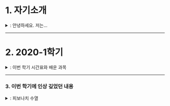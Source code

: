 # 1. 자기소개  

<details>
<summary>: 안녕하세요. 저는...</summary>
<div markdown="1">

*****  
*****  

안녕하세요. 저는 조은채입니다.  
지금 선문대학교 글로벌소프트웨어 학과에 재학 중입니다.  

처음에 이 학과를 선택했을 때 '진도를 따라갈 수 있을까?', '적성에 맞을까?'하는 고민을 했었습니다.  
하지만 지금은 전공 공부가 꽤 재미있고, 부질없는 고민이었구나 싶습니다.  

딱 하나, 고민(?)이 있다면 학교가 집이랑 멀다는 것입니다.  

-----  

저희 집에는 고양이가 두 마리 있습니다.  
처음 보는 사람은 둘이 똑같이 생겼다고 하지만, 자세히 보면 꽤 다른 점이 있다는 것을 알 수 있습니다.  
그래서 학교가 집이랑 멀다는 것이 고민인 이유는 바로 고양이 때문입니다.  

학기 중에는 고양이를 자주 볼 수가 없으니까요......  
~~사실 고양이 자랑하려고 고민이라고 한거에요ㅎㅎㅎ~~  

![쿠로](./images/cat_1.png){: height="50%" weight="50%"}  

-----  

최근 코로나 때문에 밖에 잘 못나가서 생긴 취미가 하나있는데요.  
바로 칼림바 연주입니다.  
칼림바는 가느다란 철판을 여러 개 달아놓은 타악기입니다.  
원래 악기에는 별 관심이 없었는데 유튜브 채널 [**'위키위키(WIKIWIKI)'**](https://www.youtube.com/user/WIKIWIKISHOP)를 보고 나서 '저건 사야해!'하는 생각이 들어서 사버렸죠.  

지금 연주할 수 있는 곡은  
  1. See you again  
  2. Summer - 기쿠로지의 여름 OST  
두 곡입니다.  

칼림바 외에 원래 가지고 있던 취미로는 뜨개질, 페이터 커팅, 피포 페인팅(ex. 명화 그리기) 정도가 있습니다.  

-----  

연락처  
|전화번호|e-mail|  
|:---:|:---:|  
|010-3940-XXXX|dmsco9835@naver.vom|  

</div>
</details>




-----   
# 2. 2020-1학기  

<details>
<summary>: 이번 학기 시간표와 배운 과목</summary>
<div markdown="1">
 
*****  
*****  

이번 학기 시간표입니다.  
![시간표](./images/time_table.jpg)  

-----

> **< 교양 >**  
> 0. 인성채플  
>   - 애천,애인,애국의 건학이념을 중심으로 학생들에게 올바른 인생관, 역사관, 세계관 등을 교육하여 참된 인격자를 양성하는데 그 목적이 있다.  
> 
> 0. 사제동행세미나  
>   - 애천,애인,애국의 건학이념을 중심으로 학생들에게 올바른 인생관, 역사관, 세계관 등을 교육하여 참된 인격자를 양성하는데 그 목적이 있다.  
>
> 0. 공동체와 세계시민  
>   - 공동체와 세계시민에 대한 개념을 정립하고 공감대를 형성한다.  
>   - 공동체 단위로 글로벌 이슈에 대한 문제들을 스스로 찾아서 이해하고, 나눔과 배려, 협력정신으로 지속가능한 지구공동체의 글로벌 리더로서 기본적인 소양을 습득한다.  


> **<전공>**  
> 1. 컴퓨터 데이터구조  
>   - 데이터 구조의 핵심이라 할 수 있는, 연결리스트, 스택과 큐, 트리(탐색 트리 포함), 해시 테이블, 정렬 및 그래프에 대한 이론적인 지식을 습득하고, 각 데이터 구조를 python을 기반으로 실제 구현해 봄으로써, 실무적인 역량 향상을 강의 목표로 한다.  
> 
> 1. 데이터사이언스개론  
>   - 데이터를 기반으로 세상을 바라볼 수 있는 관점을 배양하고, 비 구조화된 문제의 구조화 및 문제 분할 능력을 갖추며, 다양한 분석 방법론과 분석 도구를 활용할 수 있는 능력 습득을 강의 목표로 한다.  
> 
> 1. 프로그래밍응용1(PBL)  
>   - 객체지향의 기본개념을 토대로 Java프로그래밍 기법을 이해할 수 있다.  
>   - 객체지향 소프트웨어개발과 관련된 제반문제들을 이해하고 해결할 수 있다.  
> 
> 1. 소프트웨어 공학개론  
>   - 소프트웨어공학의 기본개념을 이해하고 설명할 수 있다.  
>   - 소프트웨어 요구사항을 분석할 수 있다.  
>   - 객체지향의 기본개념을 이해하고 설명할 수 있다.  
> 
> 1. 오픈소스 소프트웨어  
>   - 오픈소스 소프트웨어는 이제 거스를 수 없는 대세로 자리 잡았다. 오픈소스 소프트웨어 없이 맨바닥부터 코딩을 한다는 것은 상상할 수도 없고, 우리가 매일 사용하는 소프트웨어 중에서도 소스코드가 공개되어 있는 것들이 매우 많다. 오픈소스 소프트웨어는 이제 IT 산업의 중심으로 자리 잡았다. 본 강의에서는 이러한 시대적 환경 속에서 사용자로서 개발자로서 그리고 협업자로서 오픈소스 커뮤니티 활동에 참여하고 기여할 수 있는 소프트웨어 역량을 높이는 것을 목표로 한다.  

</div>
</details>




----- 
### 3. 이번 학기에 인상 깊었던 내용  

<details>
<summary>: 피보나치 수열</summary>
<div markdown="1">

*****  
*****  

간단한 코드가 더 효율적이고 빠를 거라고 생각했는데, 이 피보나치 수열을 계산하는 프로그램을 통해 코드의 길이와 성능이 비례하지 않다는 것을 알게 되었습니다.  

1. 짧은 코드  
```
def fib(n):
    if n < 3:
        return 1
    else:
        return (fib(n-1) + fib(n-2))
```

2. 긴 코드  
```
def new_fib(n):
    if n < 3:
        return 2
    else:
        prev_prev = 1
        prev = 1
        for i in range(3, n + 1):
            new = prev + prev_prev
            prev_prev = prev
            prev = new
    return new
```

</div>
</details>
